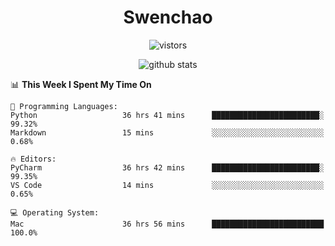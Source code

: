 <h1 align="center">Swenchao</h3>

<p align="center">
  <img src="https://visitor-badge.glitch.me/badge?page_id=Swenchao" alt="vistors" />
</p>

<p align="center">
  <img src="https://github-readme-stats.vercel.app/api?username=Swenchao&count_private=true&show_icons=true&theme=vue-dark&hide_title=true" alt="github stats" />
</p>

<!--START_SECTION:waka-->
📊 **This Week I Spent My Time On** 

```text
💬 Programming Languages: 
Python                   36 hrs 41 mins      ████████████████████████░   99.32% 
Markdown                 15 mins             ░░░░░░░░░░░░░░░░░░░░░░░░░   0.68%

🔥 Editors: 
PyCharm                  36 hrs 42 mins      ████████████████████████░   99.35% 
VS Code                  14 mins             ░░░░░░░░░░░░░░░░░░░░░░░░░   0.65%

💻 Operating System: 
Mac                      36 hrs 56 mins      █████████████████████████   100.0%

```


<!--END_SECTION:waka-->
